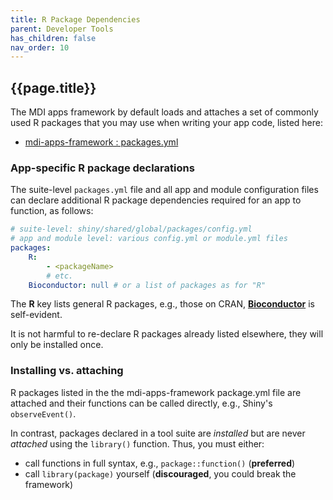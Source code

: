 ```yaml
---
title: R Package Dependencies
parent: Developer Tools
has_children: false
nav_order: 10
---
```


## {{page.title}}

The MDI apps framework by default loads and attaches a 
set of commonly used R packages that you may use
when writing your app code, listed here:

- [mdi-apps-framework : packages.yml](https://github.com/MiDataInt/mdi-apps-framework/blob/main/shiny/shared/global/packages/packages.yml)

### App-specific R package declarations

The suite-level `packages.yml` file and all app and module configuration files 
can declare additional R package dependencies required for an app to function, 
as follows:

```yml
# suite-level: shiny/shared/global/packages/config.yml
# app and module level: various config.yml or module.yml files
packages:
    R: 
        - <packageName>
        # etc.
    Bioconductor: null # or a list of packages as for "R"
```

The **R** key lists general R packages, e.g., those on CRAN, 
[**Bioconductor**](https://www.bioconductor.org/)
is self-evident. 

It is not harmful to re-declare R packages already listed elsewhere, 
they will only be installed once.

### Installing vs. attaching

R packages listed in the the mdi-apps-framework package.yml file are attached and 
their functions can be called directly, e.g., Shiny's <code>observeEvent()</code>.

In contrast, packages declared in a tool suite are _installed_ but are never _attached_ 
using the <code>library()</code> function. Thus, you must either:

- call functions in full syntax, e.g., `package::function()` (**preferred**)
- call `library(package)` yourself (**discouraged**, you could break the framework)
